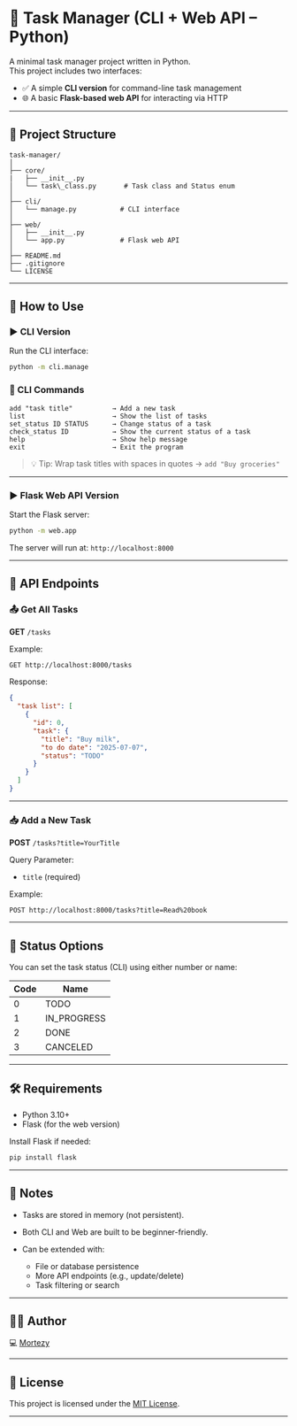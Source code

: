 # 📝 Task Manager (CLI + Web API – Python)

A minimal task manager project written in Python.  
This project includes two interfaces:

- ✅ A simple **CLI version** for command-line task management
- 🌐 A basic **Flask-based web API** for interacting via HTTP

---

## 📁 Project Structure

```
task-manager/
│
├── core/
|   ├── __init__.py
│   └── task\_class.py       # Task class and Status enum
│
├── cli/
│   └── manage.py           # CLI interface
│
├── web/
│   ├── __init__.py
│   └── app.py              # Flask web API
│
├── README.md
├── .gitignore
└── LICENSE
```

---

## 🚀 How to Use

### ▶ CLI Version

Run the CLI interface:

```bash
python -m cli.manage
```

### 📌 CLI Commands

```
add "task title"          → Add a new task
list                      → Show the list of tasks
set_status ID STATUS      → Change status of a task
check_status ID           → Show the current status of a task
help                      → Show help message
exit                      → Exit the program
```

> 💡 Tip: Wrap task titles with spaces in quotes → `add "Buy groceries"`

---

### ▶ Flask Web API Version

Start the Flask server:

```bash
python -m web.app
```

The server will run at: `http://localhost:8000`

---

## 🔗 API Endpoints

### 📤 Get All Tasks

**GET** `/tasks`

Example:

```
GET http://localhost:8000/tasks
```

Response:

```json
{
  "task list": [
    {
      "id": 0,
      "task": {
        "title": "Buy milk",
        "to do date": "2025-07-07",
        "status": "TODO"
      }
    }
  ]
}
```

---

### 📥 Add a New Task

**POST** `/tasks?title=YourTitle`

Query Parameter:

- `title` (required)

Example:

```
POST http://localhost:8000/tasks?title=Read%20book
```

---

## 🎯 Status Options

You can set the task status (CLI) using either number or name:

| Code | Name        |
| ---- | ----------- |
| 0    | TODO        |
| 1    | IN_PROGRESS |
| 2    | DONE        |
| 3    | CANCELED    |

---

## 🛠 Requirements

- Python 3.10+
- Flask (for the web version)

Install Flask if needed:

```bash
pip install flask
```

---

## 📌 Notes

- Tasks are stored in memory (not persistent).
- Both CLI and Web are built to be beginner-friendly.
- Can be extended with:

  - File or database persistence
  - More API endpoints (e.g., update/delete)
  - Task filtering or search

---

## 👨‍💻 Author

💻 [Mortezy](https://github.com/Mortezy)

---

## 📜 License

This project is licensed under the [MIT License](LICENSE).

---
